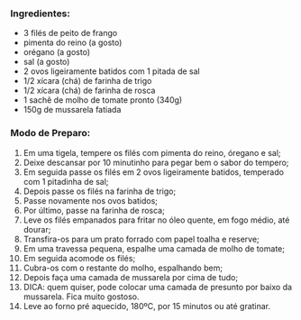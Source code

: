 ### Ingredientes:

- 3 filés de peito de frango
- pimenta do reino (a gosto)
- orégano (a gosto)
- sal (a gosto)
- 2 ovos ligeiramente batidos com 1 pitada de sal
- 1/2 xícara (chá) de farinha de trigo
- 1/2 xícara (chá) de farinha de rosca
- 1 sachê de molho de tomate pronto (340g)
- 150g de mussarela fatiada

### Modo de Preparo:

1. Em uma tigela, tempere os filés com pimenta do reino, óregano e sal;
2. Deixe descansar por 10 minutinho para pegar bem o sabor do tempero;
3. Em seguida passe os filés em 2 ovos ligeiramente batidos, temperado com 1 pitadinha de sal;
4. Depois passe os filés na farinha de trigo;
5. Passe novamente nos ovos batidos;
6. Por último, passe na farinha de rosca;
7. Leve os filés empanados para fritar no óleo quente, em fogo médio, até dourar;
8. Transfira-os para um prato forrado com papel toalha e reserve;
9. Em uma travessa pequena, espalhe uma camada de molho de tomate;
10. Em seguida acomode os filés;
11. Cubra-os com o restante do molho, espalhando bem;
12. Depois faça uma camada de mussarela por cima de tudo;
13. DICA: quem quiser, pode colocar uma camada de presunto por baixo da mussarela. Fica muito gostoso.
14. Leve ao forno pré aquecido, 180ºC, por 15 minutos ou até gratinar.